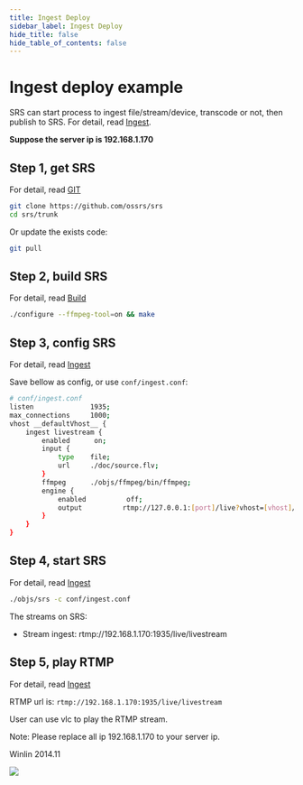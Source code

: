 ```yaml
---
title: Ingest Deploy
sidebar_label: Ingest Deploy
hide_title: false
hide_table_of_contents: false
---
```


# Ingest deploy example

SRS can start process to ingest file/stream/device, transcode or not,
then publish to SRS. For detail, read [Ingest](./ingest.md).

**Suppose the server ip is 192.168.1.170**

## Step 1, get SRS

For detail, read [GIT](./git.md)

```bash
git clone https://github.com/ossrs/srs
cd srs/trunk
```

Or update the exists code:

```bash
git pull
```

## Step 2, build SRS

For detail, read [Build](./install.md)

```bash
./configure --ffmpeg-tool=on && make
```

## Step 3, config SRS

For detail, read [Ingest](./ingest.md)

Save bellow as config, or use `conf/ingest.conf`:

```bash
# conf/ingest.conf
listen              1935;
max_connections     1000;
vhost __defaultVhost__ {
    ingest livestream {
        enabled      on;
        input {
            type    file;
            url     ./doc/source.flv;
        }
        ffmpeg      ./objs/ffmpeg/bin/ffmpeg;
        engine {
            enabled          off;
            output          rtmp://127.0.0.1:[port]/live?vhost=[vhost]/livestream;
        }
    }
}
```

## Step 4, start SRS

For detail, read [Ingest](./ingest.md)

```bash
./objs/srs -c conf/ingest.conf
```

The streams on SRS:
* Stream ingest: rtmp://192.168.1.170:1935/live/livestream

## Step 5, play RTMP

For detail, read [Ingest](./ingest.md)

RTMP url is: `rtmp://192.168.1.170:1935/live/livestream`

User can use vlc to play the RTMP stream.

Note: Please replace all ip 192.168.1.170 to your server ip.

Winlin 2014.11

![](https://ossrs.net/gif/v1/sls.gif?site=ossrs.io&path=/lts/doc/en/v5/sample-ingest)



